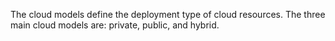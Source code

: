 The cloud models define the deployment type of cloud resources. The three main cloud models are: private, public, and hybrid.